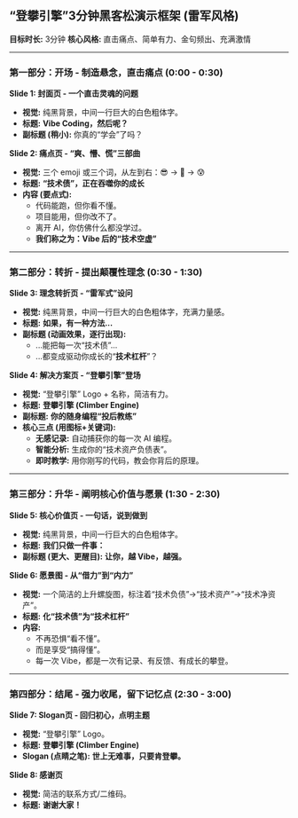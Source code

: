 ## “登攀引擎”3分钟黑客松演示框架 (雷军风格)

**目标时长:** 3分钟
**核心风格:** 直击痛点、简单有力、金句频出、充满激情

---

### **第一部分：开场 - 制造悬念，直击痛点 (0:00 - 0:30)**

**Slide 1: 封面页 - 一个直击灵魂的问题**

- **视觉:** 纯黑背景，中间一行巨大的白色粗体字。
- **标题:** **Vibe Coding，然后呢？**
- **副标题 (稍小):** 你真的“学会”了吗？

**Slide 2: 痛点页 - “爽、懵、慌”三部曲**

- **视觉:** 三个 emoji 或三个词，从左到右：😎 -> 🤔 -> 😰
- **标题:** **“技术债”，正在吞噬你的成长**
- **内容 (要点式):**
    - 代码能跑，但你看不懂。
    - 项目能用，但你改不了。
    - 离开 AI，你仿佛什么都没学过。
    - **我们称之为：Vibe 后的“技术空虚”**

---

### **第二部分：转折 - 提出颠覆性理念 (0:30 - 1:30)**

**Slide 3: 理念转折页 - “雷军式”设问**

- **视觉:** 纯黑背景，中间一行巨大的白色粗体字，充满力量感。
- **标题:** **如果，有一种方法...**
- **副标题 (动画效果，逐行出现):**
    - ...能把每一次“技术债”...
    - ...都变成驱动你成长的“**技术杠杆**”？

**Slide 4: 解决方案页 - “登攀引擎”登场**

- **视觉:** “登攀引擎” Logo + 名称，简洁有力。
- **标题:** **登攀引擎 (Climber Engine)**
- **副标题:** **你的随身编程“投后教练”**
- **核心三点 (用图标+关键词):**
    - **无感记录:** 自动捕获你的每一次 AI 编程。
    - **智能分析:** 生成你的“技术资产负债表”。
    - **即时教学:** 用你刚写的代码，教会你背后的原理。

---

### **第三部分：升华 - 阐明核心价值与愿景 (1:30 - 2:30)**

**Slide 5: 核心价值页 - 一句话，说到做到**

- **视觉:** 纯黑背景，中间一行巨大的白色粗体字。
- **标题:** **我们只做一件事：**
- **副标题 (更大、更醒目):** **让你，越 Vibe，越强。**

**Slide 6: 愿景图 - 从“借力”到“内力”**

- **视觉:** 一个简洁的上升螺旋图，标注着“技术负债”->“技术资产”->“技术净资产”。
- **标题:** **化“技术债”为“技术杠杆”**
- **内容:**
    - 不再恐惧“看不懂”。
    - 而是享受“搞得懂”。
    - 每一次 Vibe，都是一次有记录、有反馈、有成长的攀登。

---

### **第四部分：结尾 - 强力收尾，留下记忆点 (2:30 - 3:00)**

**Slide 7: Slogan页 - 回归初心，点明主题**

- **视觉:** “登攀引擎” Logo。
- **标题:** **登攀引擎 (Climber Engine)**
- **Slogan (点睛之笔):** **世上无难事，只要肯登攀。**

**Slide 8: 感谢页**

- **视觉:** 简洁的联系方式/二维码。
- **标题:** **谢谢大家！**
